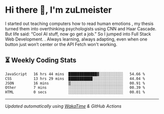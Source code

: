 # Hi there 👋, I'm zuLmeister

I started out teaching computers how to read human emotions , my thesis turned them into overthinking psychologists using CNN and Haar Cascade.
But life said: “Cool AI stuff, now go get a job.” So I jumped into Full Stack Web Development. .
Always learning, always adapting, even when one button just won’t center or the API Fetch won't working.

## ⏳ Weekly Coding Stats
<!--START_SECTION:waka-->

```txt
JavaScript   16 hrs 44 mins  █████████████▓░░░░░░░░░░░   54.66 %
CSS          13 hrs 29 mins  ███████████░░░░░░░░░░░░░░   44.04 %
JSON         16 mins         ▒░░░░░░░░░░░░░░░░░░░░░░░░   00.91 %
Other        7 mins          ░░░░░░░░░░░░░░░░░░░░░░░░░   00.39 %
HTML         0 secs          ░░░░░░░░░░░░░░░░░░░░░░░░░   00.01 %
```

<!--END_SECTION:waka-->

---
*Updated automatically using [WakaTime](https://wakatime.com/) & GitHub Actions*
